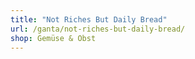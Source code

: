 ```yaml
---
title: "Not Riches But Daily Bread"
url: /ganta/not-riches-but-daily-bread/
shop: Gemüse & Obst
---
```

